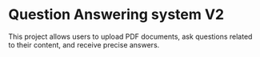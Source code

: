 # Question Answering system V2
 This project allows users to upload PDF documents, ask questions related to their content, and receive precise answers.
